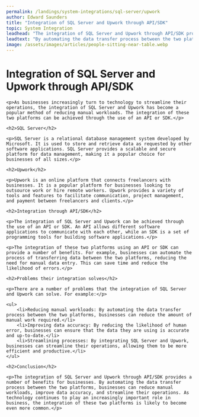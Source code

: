 ```yaml
---
permalink: /landings/system-integrations/sql-server/upwork
author: Edward Saunders
title: "Integration of SQL Server and Upwork through API/SDK"
topic: System Integration
leadhead: "The integration of SQL Server and Upwork through API/SDK provides a number of benefits for businesses"
leadtext: "By automating the data transfer process between the two platforms, businesses can reduce manual workloads, improve data accuracy, and streamline their operations. As technology continues to play an increasingly important role in business, the integration of these two platforms is likely to become even more common."
image: /assets/images/articles/people-sitting-near-table.webp
---
```

<div class="arttext">
	<h1>Integration of SQL Server and Upwork through API/SDK</h1>

	<p>As businesses increasingly turn to technology to streamline their operations, the integration of SQL Server and Upwork has become a popular method of reducing manual workloads. The integration of these two platforms can be achieved through the use of an API or SDK.</p>

	<h2>SQL Server</h2>

	<p>SQL Server is a relational database management system developed by Microsoft. It is used to store and retrieve data as requested by other software applications. SQL Server provides a scalable and secure platform for data management, making it a popular choice for businesses of all sizes.</p>

	<h2>Upwork</h2>

	<p>Upwork is an online platform that connects freelancers with businesses. It is a popular platform for businesses looking to outsource work or hire remote workers. Upwork provides a variety of tools and features to facilitate communication, project management, and payment between freelancers and clients.</p>

	<h2>Integration through API/SDK</h2>

	<p>The integration of SQL Server and Upwork can be achieved through the use of an API or SDK. An API allows different software applications to communicate with each other, while an SDK is a set of programming tools for building software applications.</p>

	<p>The integration of these two platforms using an API or SDK can provide a number of benefits. For example, businesses can automate the process of transferring data between the two platforms, reducing the need for manual data entry. This can save time and reduce the likelihood of errors.</p>

	<h2>Problems their integration solves</h2>

	<p>There are a number of problems that the integration of SQL Server and Upwork can solve. For example:</p>

	<ul>
		<li>Reducing manual workloads: By automating the data transfer process between the two platforms, businesses can reduce the amount of manual work required.</li>
		<li>Improving data accuracy: By reducing the likelihood of human error, businesses can ensure that the data they are using is accurate and up-to-date.</li>
		<li>Streamlining processes: By integrating SQL Server and Upwork, businesses can streamline their operations, allowing them to be more efficient and productive.</li>
	</ul>

	<h2>Conclusion</h2>

	<p>The integration of SQL Server and Upwork through API/SDK provides a number of benefits for businesses. By automating the data transfer process between the two platforms, businesses can reduce manual workloads, improve data accuracy, and streamline their operations. As technology continues to play an increasingly important role in business, the integration of these two platforms is likely to become even more common.</p>

</div>